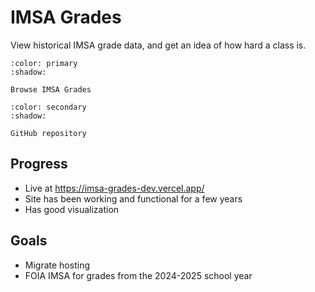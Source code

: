 # IMSA Grades

View historical IMSA grade data, and get an idea of how hard a class is.

```{button-link} https://imsa-grades-dev.vercel.app/
:color: primary
:shadow:

Browse IMSA Grades
```

```{button-link} https://github.com/epochml/imsa-grades
:color: secondary
:shadow:

GitHub repository
```

## Progress

* Live at https://imsa-grades-dev.vercel.app/
* Site has been working and functional for a few years
* Has good visualization

## Goals

* Migrate hosting
* FOIA IMSA for grades from the 2024-2025 school year

